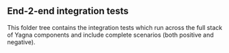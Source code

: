 ## End-2-end integration tests

This folder tree contains the integration tests which run across the full stack of Yagna components and include complete scenarios (both positive and negative).